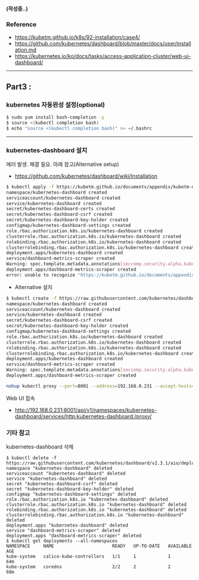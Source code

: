 **(작성중..)**

### Reference
- https://kubetm.github.io/k8s/92-installation/case4/
- https://github.com/kubernetes/dashboard/blob/master/docs/user/installation.md
- https://kubernetes.io/ko/docs/tasks/access-application-cluster/web-ui-dashboard/
----
## Part3 : 

### kubernetes 자동완성 설정(optional)
```bash
$ sudo yum install bash-completion -y
$ source <(kubectl completion bash)
$ echo "source <(kubectl completion bash)" >> ~/.bashrc
```

----
### kubernetes-dashboard 설치
에러 발생. 해결 필요. 아래 참고(Alternative setup)
- https://github.com/kubernetes/dashboard/wiki/Installation
```bash
$ kubectl apply -f https://kubetm.github.io/documents/appendix/kubetm-dashboard-v2.0.0.yaml
namespace/kubernetes-dashboard created
serviceaccount/kubernetes-dashboard created
service/kubernetes-dashboard created
secret/kubernetes-dashboard-certs created
secret/kubernetes-dashboard-csrf created
secret/kubernetes-dashboard-key-holder created
configmap/kubernetes-dashboard-settings created
role.rbac.authorization.k8s.io/kubernetes-dashboard created
clusterrole.rbac.authorization.k8s.io/kubernetes-dashboard created
rolebinding.rbac.authorization.k8s.io/kubernetes-dashboard created
clusterrolebinding.rbac.authorization.k8s.io/kubernetes-dashboard created
deployment.apps/kubernetes-dashboard created
service/dashboard-metrics-scraper created
Warning: spec.template.metadata.annotations[seccomp.security.alpha.kubernetes.io/pod]: deprecated since v1.19; use the "seccompProfile" field instead
deployment.apps/dashboard-metrics-scraper created
error: unable to recognize "https://kubetm.github.io/documents/appendix/kubetm-dashboard-v2.0.0.yaml": no matches for kind "ClusterRoleBinding" in version "rbac.authorization.k8s.io/v1beta1"
```
* Alternative 설치
```bash
$ kubectl create -f https://raw.githubusercontent.com/kubernetes/dashboard/v2.3.1/aio/deploy/alternative.yaml
namespace/kubernetes-dashboard created
serviceaccount/kubernetes-dashboard created
service/kubernetes-dashboard created
secret/kubernetes-dashboard-csrf created
secret/kubernetes-dashboard-key-holder created
configmap/kubernetes-dashboard-settings created
role.rbac.authorization.k8s.io/kubernetes-dashboard created
clusterrole.rbac.authorization.k8s.io/kubernetes-dashboard created
rolebinding.rbac.authorization.k8s.io/kubernetes-dashboard created
clusterrolebinding.rbac.authorization.k8s.io/kubernetes-dashboard created
deployment.apps/kubernetes-dashboard created
service/dashboard-metrics-scraper created
Warning: spec.template.metadata.annotations[seccomp.security.alpha.kubernetes.io/pod]: deprecated since v1.19; use the "seccompProfile" field instead
deployment.apps/dashboard-metrics-scraper created
```

```bash
nohup kubectl proxy --port=8001 --address=192.168.0.231 --accept-hosts='^*$' >/dev/null 2>&1 &
```

Web UI 접속
* http://192.168.0.231:8001/api/v1/namespaces/kubernetes-dashboard/services/http:kubernetes-dashboard:/proxy/


### 기타 참고
kubernetes-dashboard 삭제
```
$ kubectl delete -f https://raw.githubusercontent.com/kubernetes/dashboard/v2.3.1/aio/deploy/alternative.yaml
namespace "kubernetes-dashboard" deleted
serviceaccount "kubernetes-dashboard" deleted
service "kubernetes-dashboard" deleted
secret "kubernetes-dashboard-csrf" deleted
secret "kubernetes-dashboard-key-holder" deleted
configmap "kubernetes-dashboard-settings" deleted
role.rbac.authorization.k8s.io "kubernetes-dashboard" deleted
clusterrole.rbac.authorization.k8s.io "kubernetes-dashboard" deleted
rolebinding.rbac.authorization.k8s.io "kubernetes-dashboard" deleted
clusterrolebinding.rbac.authorization.k8s.io "kubernetes-dashboard" deleted
deployment.apps "kubernetes-dashboard" deleted
service "dashboard-metrics-scraper" deleted
deployment.apps "dashboard-metrics-scraper" deleted
$ kubectl get deployments --all-namespaces
NAMESPACE     NAME                      READY   UP-TO-DATE   AVAILABLE   AGE
kube-system   calico-kube-controllers   1/1     1            1           64m
kube-system   coredns                   2/2     2            2           68m

```
